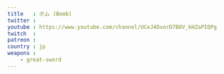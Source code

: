 ```yaml
---
title   : ボム (Bomb)
twitter :
youtube : https://www.youtube.com/channel/UCeJ4DvorD7B8V_kHZaPIQPg
twitch  :
patreon :
country : jp
weapons :
    - great-sword
---
```


